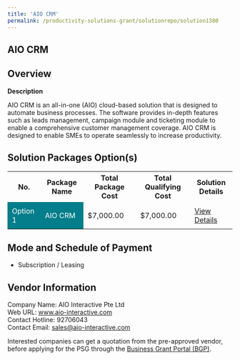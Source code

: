```yaml
---
title: 'AIO CRM'
permalink: /productivity-solutions-grant/solutionrepo/solution1380
---
```


## AIO CRM

## Overview

**Description**

AIO CRM is an all-in-one (AIO) cloud-based solution that is designed to automate business processes. The software provides in-depth features such as leads management, campaign module and ticketing module to enable a comprehensive customer management coverage. AIO CRM is designed to enable SMEs to operate seamlessly to increase productivity.

## Solution Packages Option(s)

<table>
<tr>
<th><b>No.</b></th>
<th><b>Package Name</b></th>
<th><b>Total Package Cost</b></th>
<th><b>Total Qualifying Cost</b></th>
<th><b>Solution Details</b></th>
</tr>
<tr>
<td style='padding: 10px; background-color: #037E8A; color: #FFFFFF;'>Option 1</td>
<td style='padding: 10px; background-color: #037E8A; color: #FFFFFF;'>AIO CRM</td>
<td style='padding: 10px;'>$7,000.00</td>
<td style='padding: 10px;'>$7,000.00</td>
<td style='padding: 10px;'><a href='/images/psg/AIO_Interactive_AIO_CRM_Desensitised_Annex3_Part1.pdf' target='_blank'>View Details</a></td>
</tr>
</table>

## Mode and Schedule of Payment

 - Subscription / Leasing

## Vendor Information

 Company Name: AIO Interactive Pte Ltd<br>Web URL: www.aio-interactive.com <br>Contact Hotline: 92706043 <br>Contact Email: sales@aio-interactive.com <br>

Interested companies can get a quotation from the pre-approved vendor, before applying for the PSG through the <a href='https://www.businessgrants.gov.sg/' target='_blank' rel='noopener'>Business Grant Portal (BGP)</a>.

<script src="/jquery/resize-tables.js"></script>
